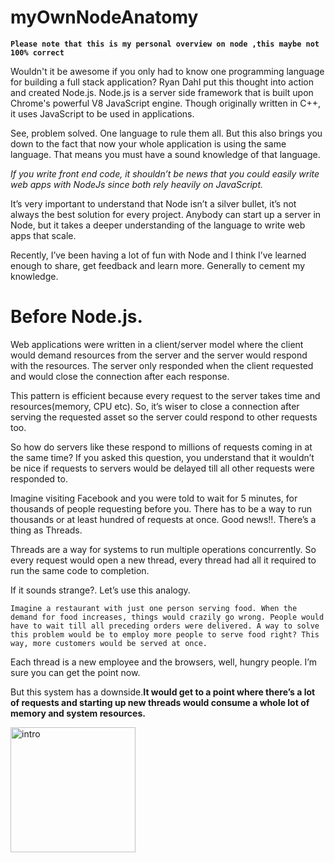 # myOwnNodeAnatomy
**`Please note that this is my personal overview on node ,this maybe not 100% correct`**

Wouldn't it be awesome if you only had to know one programming language for building a full stack application? Ryan Dahl put this thought into action and created Node.js. Node.js is a server side framework that is built upon Chrome's powerful V8 JavaScript engine. Though originally written in C++, it uses JavaScript to be used in applications.

See, problem solved. One language to rule them all. But this also brings you down to the fact that now your whole application is using the same language. That means you must have a sound knowledge of that language.


*If you write front end code, it shouldn’t be news that you could easily write web apps with NodeJs since both rely heavily on JavaScript.*

It’s very important to understand that Node isn’t a silver bullet, it’s not always the best solution for every project. Anybody can start up a server in Node, but it takes a deeper understanding of the language to write web apps that scale.

Recently, I’ve been having a lot of fun with Node and I think I’ve learned enough to share, get feedback and learn more. Generally to cement my knowledge.

<h1>Before Node.js.</h1>

Web applications were written in a client/server model where the client would demand resources from the server and the server would respond with the resources. The server only responded when the client requested and would close the connection after each response.

This pattern is efficient because every request to the server takes time and resources(memory, CPU etc). So, it’s wiser to close a connection after serving the requested asset so the server could respond to other requests too.

So how do servers like these respond to millions of requests coming in at the same time? If you asked this question, you understand that it wouldn’t be nice if requests to servers would be delayed till all other requests were responded to.

Imagine visiting Facebook and you were told to wait for 5 minutes, for thousands of people requesting before you. There has to be a way to run thousands or at least hundred of requests at once. Good news!!. There’s a thing as Threads.

Threads are a way for systems to run multiple operations concurrently. So every request would open a new thread, every thread had all it required to run the same code to completion.

If it sounds strange?. Let’s use this analogy.

```
Imagine a restaurant with just one person serving food. When the demand for food increases, things would crazily go wrong. People would have to wait till all preceding orders were delivered. A way to solve this problem would be to employ more people to serve food right? This way, more customers would be served at once.
```

Each thread is a new employee and the browsers, well, hungry people. I’m sure you can get the point now.

But this system has a downside.**It would get to a point where there’s a lot of requests and starting up new threads would consume a whole lot of memory and system resources.**







<img src="https://images.idgesg.net/images/article/2018/04/iwan_05-100755063-orig.jpg"
     alt="intro"
     style=" margin:0 auto;eidth:300px;height:200px" />

